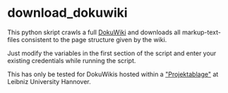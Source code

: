 # download_dokuwiki
This python skript crawls a full [DokuWiki](https://github.com/splitbrain/dokuwiki) and downloads all markup-text-files consistent to the page structure given by the wiki.

Just modify the variables in the first section of the script and enter your existing credentials while running the script.

This has only be tested for DokuWikis hosted within a ["Projektablage"](https://www.luis.uni-hannover.de/de/services/speichersysteme/dateiservice/projektablage/) at Leibniz University Hannover.
